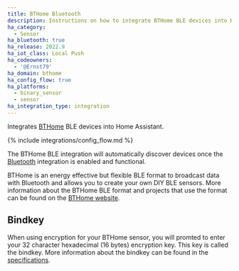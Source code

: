 ```yaml
---
title: BTHome Bluetooth
description: Instructions on how to integrate BTHome BLE devices into Home Assistant.
ha_category:
  - Sensor
ha_bluetooth: true
ha_release: 2022.9
ha_iot_class: Local Push
ha_codeowners:
  - '@Ernst79'
ha_domain: bthome
ha_config_flow: true
ha_platforms:
  - binary_sensor
  - sensor
ha_integration_type: integration
---
```


Integrates [BTHome](https://bthome.io/) BLE devices into Home Assistant.

{% include integrations/config_flow.md %}

The BTHome BLE integration will automatically discover devices once the [Bluetooth](/integrations/bluetooth) integration is enabled and functional.

BTHome is an energy effective but flexible BLE format to broadcast data with Bluetooth and allows you to create your own DIY BLE sensors. More information about the BTHome BLE format and projects that use the format can be found on the [BTHome website](https://bthome.io/).

## Bindkey

When using encryption for your BTHome sensor, you will promted to enter your 32 character hexadecimal (16 bytes) encryption key. This key is called the bindkey. More information about the bindkey can be found in the [specifications](https://bthome.io/#encryption).
